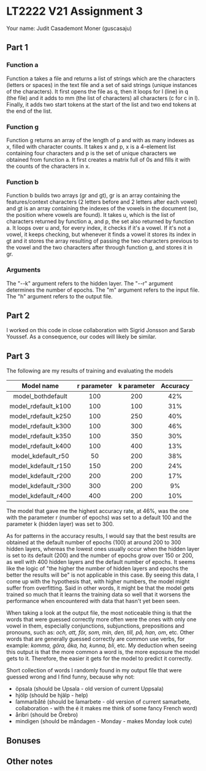 # LT2222 V21 Assignment 3

Your name: Judit Casademont Moner (guscasaju)

## Part 1
### Function a
Function a takes a file and returns a list of strings which are the characters (letters or spaces) in the text file and a set of said strings (unique instances of the characters).
It first opens the file as q, then it loops for l (line) in q (the file) and it adds to mm (the list of characters) all characters (c for c in l). Finally, it adds two start tokens at the start of the list and two end tokens at the end of the list. 

### Function g
Function g returns an array of the length of p and with as many indexes as x, filled with character counts. It takes x and p, x is a 4-element list containing four characters and p is the set of unique characters we obtained from function a.
It first creates a matrix full of 0s and fills it with the counts of the characters in x.

### Function b
Function b builds two arrays (gr and gt), gr is an array containing the features/context characters (2 letters before and 2 letters after each vowel) and gt is an array containing the indexes of the vowels in the document (so, the position where vowels are found).
It takes u, which is the list of characters returned by function a, and p, the set also returned by function a. It loops over u and, for every index, it checks if it's a vowel. If it's not a vowel, it keeps checking, but whenever it finds a vowel it stores its index in gt and it stores the array resulting of passing the two characters previous to the vowel and the two characters after through function g, and stores it in gr.

### Arguments
The "--k" argument refers to the hidden layer.
The "--r" argument determines the number of epochs.
The "m" argument refers to the input file.
The "h" argument refers to the output file.

## Part 2

I worked on this code in close collaboration with Sigrid Jonsson and Sarab Youssef. As a consequence, our codes will likely be similar.

## Part 3

The following are my results of training and evaluating the models

| Model name | r parameter | k parameter | Accuracy |
| :--------: | :---------: | :---------: | :------: |
| model_bothdefault | 100 | 200 | 42% |
| model_rdefault_k100 | 100 | 100 | 31% |
| model_rdefault_k250 | 100 | 250 | 40% |
| model_rdefault_k300 | 100 | 300 | 46% |
| model_rdefault_k350 | 100 | 350 | 30% |
| model_rdefault_k400 | 100 | 400 | 13% |
| model_kdefault_r50 | 50 | 200 | 38% |
| model_kdefault_r150 | 150 | 200 | 24% |
| model_kdefault_r200 | 200 | 200 | 17% |
| model_kdefault_r300 | 300 | 200 | 9% |
| model_kdefault_r400 | 400 | 200 | 10% |

The model that gave me the highest accuracy rate, at 46%, was the one with the parameter r (number of epochs) was set to a default 100 and the parameter k (hidden layer) was set to 300.

As for patterns in the accuracy results, I would say that the best results are obtained at the default number of epochs (100) at around 200 to 300 hidden layers, whereas the lowest ones usually occur when the hidden layer is set to its default (200) and the number of epochs grow over 150 or 200, as well with 400 hidden layers and the default number of epochs. It seems like the logic of "the higher the number of hidden layers and epochs the better the results will be" is not applicable in this case. By seeing this data, I come up with the hypothesis that, with higher numbers, the model might suffer from overfitting. Said in other words, it might be that the model gets trained so much that it learns the training data so well that it worsens the performance when encountered with data that hasn't yet been seen.

When taking a look at the output file, the most noticeable thing is that the words that were guessed correctly more often were the ones with only one vowel in them, especially conjunctions, subjunctions, prepositions and pronouns, such as: *och, att, för, som, min, den, till, på, han, om*, etc. Other words that are generally guessed correctly are common use verbs, for example: *komma, göra, åka, ha, kunna, bli*, etc. My deduction when seeing this output is that the more common a word is, the more exposure the model gets to it. Therefore, the easier it gets for the model to predict it correctly.

Short collection of words I randomly found in my output file that were guessed wrong and I find funny, because why not:
- öpsala (should be Upsala - old version of current Uppsala)
- hjölp (should be hjälp - help)
- ſammarbåté (should be ſamarbete - old version of current samarbete, collaboration - with the é it makes me think of some fancy French word)
- åribri (should be Örebro)
- mindigen (should be måndagen - Monday - makes Monday look cute)

## Bonuses

## Other notes
